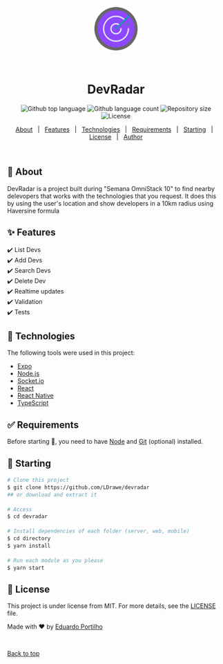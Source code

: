 <div align="center" id="top"> 
  <img src="./mobile/assets/adaptive-icon.png" alt="DevRadar" width="100px" />

  &#xa0;

  <!-- <a href="https://devradar.netlify.app">Demo</a> -->
</div>

<h1 align="center">DevRadar</h1>

<p align="center">
  <img alt="Github top language" src="https://img.shields.io/github/languages/top/LDrawe/devradar?color=56BEB8">

  <img alt="Github language count" src="https://img.shields.io/github/languages/count/LDrawe/devradar?color=56BEB8">

  <img alt="Repository size" src="https://img.shields.io/github/repo-size/LDrawe/devradar?color=56BEB8">

  <img alt="License" src="https://img.shields.io/github/license/LDrawe/devradar?color=56BEB8">

  <!-- <img alt="Github issues" src="https://img.shields.io/github/issues/LDrawe/devradar?color=56BEB8" /> -->

  <!-- <img alt="Github forks" src="https://img.shields.io/github/forks/LDrawe/devradar?color=56BEB8" /> -->

  <!-- <img alt="Github stars" src="https://img.shields.io/github/stars/LDrawe/devradar?color=56BEB8" /> -->
</p>

<!-- Status -->

<!-- <h4 align="center"> 
	🚧  DevRadar 🚀 Under construction...  🚧
</h4> 

<hr> -->

<p align="center">
  <a href="#dart-about">About</a> &#xa0; | &#xa0; 
  <a href="#sparkles-features">Features</a> &#xa0; | &#xa0;
  <a href="#rocket-technologies">Technologies</a> &#xa0; | &#xa0;
  <a href="#white_check_mark-requirements">Requirements</a> &#xa0; | &#xa0;
  <a href="#checkered_flag-starting">Starting</a> &#xa0; | &#xa0;
  <a href="#memo-license">License</a> &#xa0; | &#xa0;
  <a href="https://github.com/LDrawe" target="_blank">Author</a>
</p>

<br>

## :dart: About ##

DevRadar is a project built during "Semana OmniStack 10" to find nearby delevopers that works with the technologies that you request. It does this by using the user's location and show developers in a 10km radius using Haversine formula 

## :sparkles: Features ##

:heavy_check_mark: List Devs\
:heavy_check_mark: Add Devs\
:heavy_check_mark: Search Devs\
:heavy_check_mark: Delete Dev\
:heavy_check_mark: Realtime updates\
:heavy_check_mark: Validation\
:heavy_check_mark: Tests

## :rocket: Technologies ##

The following tools were used in this project:

- [Expo](https://expo.io/)
- [Node.js](https://nodejs.org/en/)
- [Socket.io](https://socket.io/)
- [React](https://pt-br.reactjs.org/)
- [React Native](https://reactnative.dev/)
- [TypeScript](https://www.typescriptlang.org/)

## :white_check_mark: Requirements ##

Before starting :checkered_flag:, you need to have [Node](https://nodejs.org/) and [Git](https://git-scm.com) (optional) installed.

## :checkered_flag: Starting ##

```bash
# Clone this project
$ git clone https://github.com/LDrawe/devradar
## or download and extract it

# Access
$ cd devradar

# Install dependencies of each folder (server, web, mobile)
$ cd directory
$ yarn install

# Run each module as you please
$ yarn start

```

## :memo: License ##

This project is under license from MIT. For more details, see the [LICENSE](LICENSE) file.


Made with :heart: by <a href="https://github.com/LDrawe" target="_blank">Eduardo Portilho</a>

&#xa0;

<a href="#top">Back to top</a>
